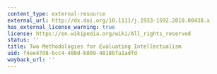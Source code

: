 ```yaml
---
content_type: external-resource
external_url: http://dx.doi.org/10.1111/j.1933-1592.2010.00438.x
has_external_license_warning: true
license: https://en.wikipedia.org/wiki/All_rights_reserved
status: ''
title: Two Methodologies for Evaluating Intellectualism
uid: f4ee47d8-bcc4-480d-b889-4818bfa1adfd
wayback_url: ''
---
```

